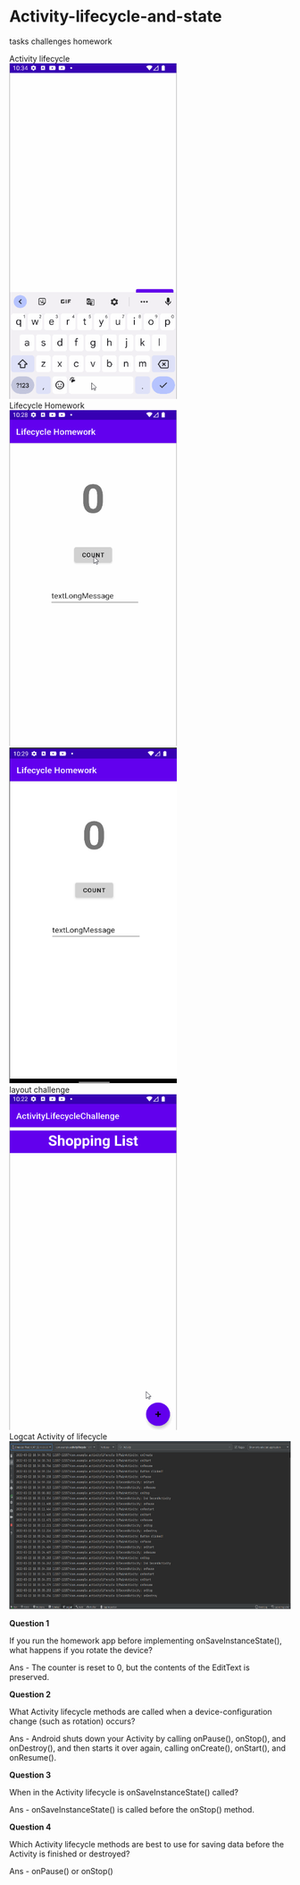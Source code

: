 # Activity-lifecycle-and-state
tasks challenges homework

Activity lifecycle<br/>
<img src="screenshots/activitylifecycle.gif" width="300px" height="600px">
<br/>
Lifecycle Homework<br/>
<img src="screenshots/lifecycle_homework.gif" width="300px" height="600px">
<br/>
<img src="screenshots/lifecycleHomework.png" width="300px" height="600px">
<br/>
layout challenge<br/>
<img src="screenshots/lifecycle_challenge.gif" width="300px" height="600px">
<br/>
Logcat Activity of lifecycle<br/>
<img src="screenshots/logcat.png" width="600px" height="300px">

<b>Question 1</b><br/>
<p>If you run the homework app before implementing onSaveInstanceState(), what happens if you rotate the device?<br/>

Ans - The counter is reset to 0, but the contents of the EditText is preserved.</p>

<b>Question 2</b><br/>
<p>What Activity lifecycle methods are called when a device-configuration change (such as rotation) occurs?<br/>

Ans - Android shuts down your Activity by calling onPause(), onStop(), and onDestroy(), and then starts it over again, calling onCreate(), onStart(), and onResume().</p>

<b>Question 3</b><br/>
<p>When in the Activity lifecycle is onSaveInstanceState() called?<br/>

Ans - onSaveInstanceState() is called before the onStop() method.</p>

<b>Question 4</b><br/>
<p>Which Activity lifecycle methods are best to use for saving data before the Activity is finished or destroyed?<br/>

Ans - onPause() or onStop()</p>
